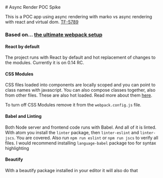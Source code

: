 # Async Render POC Spike

This is a POC app using async rendering with marko vs async rendering with react and virtual dom.
[TF-5789](https://typeform.atlassian.net/browse/TF-5789)

### Based on... [the ultimate webpack setup](http://www.christianalfoni.com/articles/2015_04_19_The-ultimate-webpack-setup)

#### React by default
The project runs with React by default and hot replacement of changes to the modules. Currently it is on 0.14 RC.

#### CSS Modules
CSS files loaded into components are locally scoped and you can point to class names with javascript. You can also compose classes together, also from other files. These are also hot loaded. Read more about them [here](http://glenmaddern.com/articles/css-modules).

To turn off CSS Modules remove it from the `webpack.config.js` file. 

#### Babel and Linting
Both Node server and frontend code runs with Babel. And all of it is linted. With atom you install the `linter` package, then `linter-eslint` and `linter-jscs`. You are covered. Also run `npm run eslint` or `npm run jscs` to verify all files. I would recommend installing `language-babel` package too for syntax highlighting

#### Beautify
With a beautify package installed in your editor it will also do that

